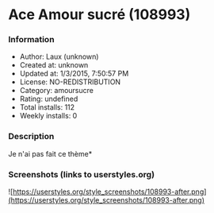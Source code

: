 # Ace Amour sucré (108993)

### Information
- Author: Laux (unknown)
- Created at: unknown
- Updated at: 1/3/2015, 7:50:57 PM
- License: NO-REDISTRIBUTION
- Category: amoursucre
- Rating: undefined
- Total installs: 112
- Weekly installs: 0


### Description
Je n'ai pas fait ce thème*


### Screenshots (links to userstyles.org)
![https://userstyles.org/style_screenshots/108993-after.png](https://userstyles.org/style_screenshots/108993-after.png)


